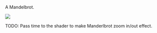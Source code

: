 A Mandelbrot.   

![](https://raw.github.com/madjestic/Haskell-OpenGL-Tutorial/master/Mandelbrot/output.png)

TODO: Pass time to the shader to make Manderlbrot zoom in/out effect.